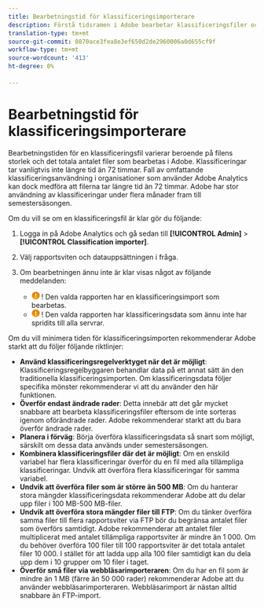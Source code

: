 ```yaml
---
title: Bearbetningstid för klassificeringsimporterare
description: Förstå tidsramen i Adobe bearbetar klassificeringsfiler och hur man minimerar bearbetningstiden.
translation-type: tm+mt
source-git-commit: 0870ace3fea8e3ef650d2de2960006a0d655cf9f
workflow-type: tm+mt
source-wordcount: '413'
ht-degree: 0%

---
```



# Bearbetningstid för klassificeringsimporterare

Bearbetningstiden för en klassificeringsfil varierar beroende på filens storlek och det totala antalet filer som bearbetas i Adobe. Klassificeringar tar vanligtvis inte längre tid än 72 timmar. Fall av omfattande klassificeringsanvändning i organisationer som använder Adobe Analytics kan dock medföra att filerna tar längre tid än 72 timmar. Adobe har stor användning av klassificeringar under flera månader fram till semestersäsongen.

Om du vill se om en klassificeringsfil är klar gör du följande:

1. Logga in på Adobe Analytics och gå sedan till **[!UICONTROL Admin]** > **[!UICONTROL Classification importer]**.
2. Välj rapportsviten och datauppsättningen i fråga.
3. Om bearbetningen ännu inte är klar visas något av följande meddelanden:

   * ![Obs](assets/icon_notice_notice.gif) ! Den valda rapporten har en klassificeringsimport som bearbetas.
   * ![Obs](assets/icon_notice_notice.gif) ! Den valda rapporten har klassificeringsdata som ännu inte har spridits till alla servrar.

Om du vill minimera tiden för klassificeringsimporten rekommenderar Adobe starkt att du följer följande riktlinjer:

* **Använd klassificeringsregelverktyget när det är möjligt**: Klassificeringsregelbyggaren behandlar data på ett annat sätt än den traditionella klassificeringsimporten. Om klassificeringsdata följer specifika mönster rekommenderar vi att du använder den här funktionen.
* **Överför endast ändrade rader**: Detta innebär att det går mycket snabbare att bearbeta klassificeringsfiler eftersom de inte sorteras igenom oförändrade rader. Adobe rekommenderar starkt att du bara överför ändrade rader.
* **Planera i förväg**: Börja överföra klassificeringsdata så snart som möjligt, särskilt om dessa data används under semestersäsongen.
* **Kombinera klassificeringsfiler där det är möjligt**: Om en enskild variabel har flera klassificeringar överför du en fil med alla tillämpliga klassificeringar. Undvik att överföra flera klassificeringar för samma variabel.
* **Undvik att överföra filer som är större än 500 MB**: Om du hanterar stora mängder klassificeringsdata rekommenderar Adobe att du delar upp filer i 100 MB-500 MB-filer.
* **Undvik att överföra stora mängder filer till FTP**: Om du tänker överföra samma filer till flera rapportsviter via FTP bör du begränsa antalet filer som överförs samtidigt. Adobe rekommenderar att antalet filer multiplicerat med antalet tillämpliga rapportsviter är mindre än 1 000. Om du behöver överföra 100 filer till 100 rapportsviter är det totala antalet filer 10 000. I stället för att ladda upp alla 100 filer samtidigt kan du dela upp dem i 10 grupper om 10 filer i taget.
* **Överför små filer via webbläsarimporteraren**: Om du har en fil som är mindre än 1 MB (färre än 50 000 rader) rekommenderar Adobe att du använder webbläsarimporteraren. Webbläsarimport är nästan alltid snabbare än FTP-import.
